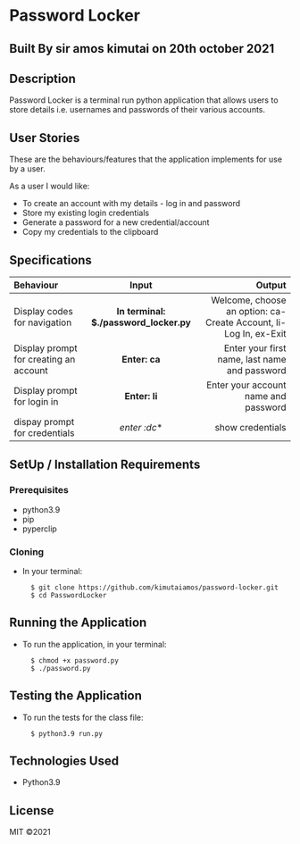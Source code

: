 # Password Locker

## Built By sir amos kimutai on 20th october 2021

## Description
Password Locker is a terminal run python application that allows users to store details i.e. usernames and passwords of their various accounts.

## User Stories
These are the behaviours/features that the application implements for use by a user.

As a user I would like:
* To create an account with my details - log in and password
* Store my existing login credentials
* Generate a password for a new credential/account
* Copy my credentials to the clipboard

## Specifications
| Behaviour | Input | Output |
| :---------------- | :---------------: | ------------------: |
| Display codes for navigation | **In terminal: $./password_locker.py** | Welcome, choose an option: ca-Create Account, li-Log In, ex-Exit |
| Display prompt for creating an account | **Enter: ca** | Enter your first name, last name and password |
| Display prompt for login in | **Enter: li** | Enter your account name and password |
|dispay prompt for credentials|*enter :dc**|show credentials|

## SetUp / Installation Requirements
### Prerequisites
* python3.9
* pip
* pyperclip


### Cloning
* In your terminal:
        
        $ git clone https://github.com/kimutaiamos/password-locker.git
        $ cd PasswordLocker

## Running the Application
* To run the application, in your terminal:

        $ chmod +x password.py
        $ ./password.py
        
## Testing the Application
* To run the tests for the class file:

        $ python3.9 run.py
        
## Technologies Used
* Python3.9
## License
MIT &copy;2021


